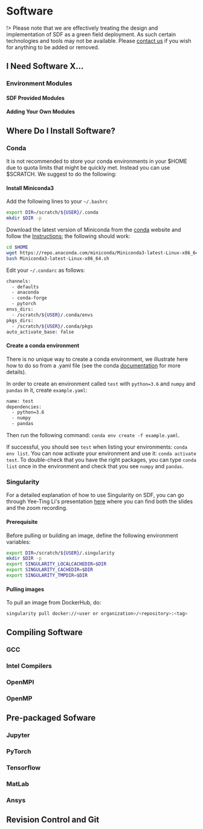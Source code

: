 # Software



!> Please note that we are effectively treating the design and implementation of SDF as a green field deployment. As such certain technologies and tools may not be available. Please [contact us](contact-us.md) if you wish for anything to be added or removed.

## I Need Software X...

### Environment Modules

#### SDF Provided Modules

#### Adding Your Own Modules


## Where Do I Install Software?

### Conda

It is not recommended to store your conda environments in your $HOME due to quota limits that might be quickly met. Instead you can use $SCRATCH. We suggest to do the following:

#### Install Miniconda3

Add the following lines to your `~/.bashrc`
```bash
export DIR=/scratch/${USER}/.conda
mkdir $DIR -p
```

Download the latest version of Miniconda from the [conda](https://docs.conda.io/en/latest/miniconda.html) website and follow the [Instructions](https://conda.io/projects/conda/en/latest/user-guide/install/linux.html#installing-on-linux); the following should work:
```bash
cd $HOME
wget https://repo.anaconda.com/miniconda/Miniconda3-latest-Linux-x86_64.sh 
bash Miniconda3-latest-Linux-x86_64.sh
```

Edit your `~/.condarc` as follows:
```bash
channels:
  - defaults
  - anaconda
  - conda-forge
  - pytorch
envs_dirs:
  - /scratch/${USER}/.conda/envs
pkgs_dirs:
  - /scratch/${USER}/.conda/pkgs
auto_activate_base: false
```

#### Create a conda environment

There is no unique way to create a conda environment, we illustrate here how to do so from a .yaml file (see the conda [documentation](https://docs.conda.io/projects/conda/en/latest/user-guide/tasks/manage-environments.html#creating-an-environment-from-an-environment-yml-file) for more details).

In order to create an environment called `test` with `python=3.6` and `numpy` and `pandas` in it, create `example.yaml`:
```bash
name: test
dependencies:
  - python=3.6
  - numpy
  - pandas
```

Then run the following command: `conda env create -f example.yaml`.

If successful, you should see `test` when listing your environments: `conda env list`. 
You can now activate your environment and use it: `conda activate test`. To double-check that you have the right packages, you can type `conda list` once in the environment and check that you see `numpy` and `pandas`.


### Singularity

For a detailed explanation of how to use Singularity on SDF, you can go through Yee-Ting Li's presentation [here](https://confluence.slac.stanford.edu/display/AI/AI+Seminar#AISeminar-Containers!Containers!Containers!) where you can find both the slides and the zoom recording.

#### Prerequisite

Before pulling or building an image, define the following environment variables:
```bash
export DIR=/scratch/${USER}/.singularity
mkdir $DIR -p
export SINGULARITY_LOCALCACHEDIR=$DIR
export SINGULARITY_CACHEDIR=$DIR
export SINGULARITY_TMPDIR=$DIR
```

#### Pulling images

To pull an image from DockerHub, do:
```bash
singularity pull docker://<user or organization>/<repository>:<tag>
```

## Compiling Software

### GCC

### Intel Compilers


### OpenMPI

### OpenMP


## Pre-packaged Sofware

### Jupyter

### PyTorch

### Tensorflow

### MatLab

### Ansys


## Revision Control and Git


